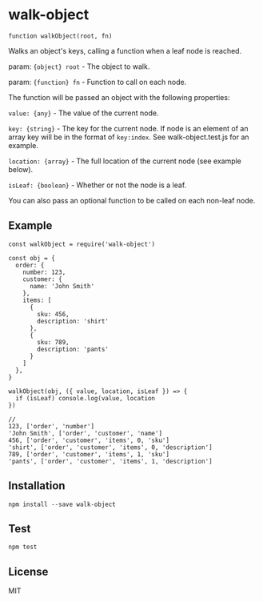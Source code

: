 # walk-object
`function walkObject(root, fn)`

Walks an object's keys, calling a function when a leaf node is reached.

param: `{object} root` - The object to walk.

param: `{function} fn` - Function to call on each node.

The function will be passed an object with the following properties:

`value: {any}` - The value of the current node.

`key: {string}` - The key for the current node. If node is an element of an array key will be in the format of `key:index`. See walk-object.test.js for an example.

`location: {array}` - The full location of the current node (see example below).

`isLeaf: {boolean}` - Whether or not the node is a leaf.

You can also pass an optional function to be called on each non-leaf node.

## Example
```
const walkObject = require('walk-object')

const obj = {
  order: {
    number: 123,
    customer: {
      name: 'John Smith'
    },
    items: [
      {
        sku: 456,
        description: 'shirt'
      },
      {
        sku: 789,
        description: 'pants'
      }
    ]
  },
}

walkObject(obj, ({ value, location, isLeaf }) => {
  if (isLeaf) console.log(value, location
})

//
123, ['order', 'number']
'John Smith', ['order', 'customer', 'name']
456, ['order', 'customer', 'items', 0, 'sku']
'shirt', ['order', 'customer', 'items', 0, 'description']
789, ['order', 'customer', 'items', 1, 'sku']
'pants', ['order', 'customer', 'items', 1, 'description']
```

## Installation
```
npm install --save walk-object
```

## Test
```
npm test
```

## License
MIT
